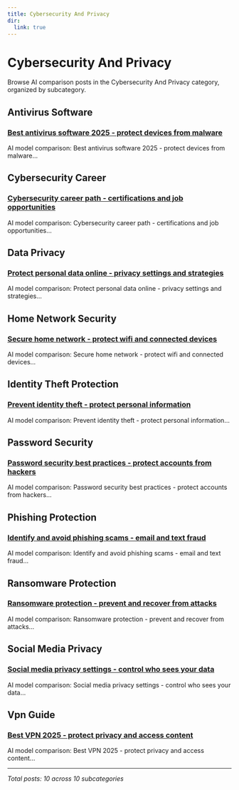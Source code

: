 ```yaml
---
title: Cybersecurity And Privacy
dir:
  link: true
---
```


# Cybersecurity And Privacy

Browse AI comparison posts in the Cybersecurity And Privacy category, organized by subcategory.

## Antivirus Software

### [Best antivirus software 2025 - protect devices from malware](antivirus-software/deepseek-vs-grok-vs-mistral-antivirus-software-4692.md)

AI model comparison: Best antivirus software 2025 - protect devices from malware...

## Cybersecurity Career

### [Cybersecurity career path - certifications and job opportunities](cybersecurity-career/chatgpt-vs-claude-vs-mistral-cybersecurity-career-1909.md)

AI model comparison: Cybersecurity career path - certifications and job opportunities...

## Data Privacy

### [Protect personal data online - privacy settings and strategies](data-privacy/deepseek-vs-gemini-vs-mistral-data-privacy-1851.md)

AI model comparison: Protect personal data online - privacy settings and strategies...

## Home Network Security

### [Secure home network - protect wifi and connected devices](home-network-security/chatgpt-vs-claude-vs-deepseek-home-network-security-9028.md)

AI model comparison: Secure home network - protect wifi and connected devices...

## Identity Theft Protection

### [Prevent identity theft - protect personal information](identity-theft-protection/chatgpt-vs-deepseek-vs-gemini-identity-theft-protection-7539.md)

AI model comparison: Prevent identity theft - protect personal information...

## Password Security

### [Password security best practices - protect accounts from hackers](password-security/chatgpt-vs-deepseek-vs-gemini-password-security-2241.md)

AI model comparison: Password security best practices - protect accounts from hackers...

## Phishing Protection

### [Identify and avoid phishing scams - email and text fraud](phishing-protection/gemini-vs-grok-vs-mistral-phishing-protection-9422.md)

AI model comparison: Identify and avoid phishing scams - email and text fraud...

## Ransomware Protection

### [Ransomware protection - prevent and recover from attacks](ransomware-protection/chatgpt-vs-gemini-vs-mistral-ransomware-protection-6911.md)

AI model comparison: Ransomware protection - prevent and recover from attacks...

## Social Media Privacy

### [Social media privacy settings - control who sees your data](social-media-privacy/claude-vs-deepseek-vs-mistral-social-media-privacy-6149.md)

AI model comparison: Social media privacy settings - control who sees your data...

## Vpn Guide

### [Best VPN 2025 - protect privacy and access content](vpn-guide/chatgpt-vs-deepseek-vs-mistral-vpn-guide-4956.md)

AI model comparison: Best VPN 2025 - protect privacy and access content...

---

*Total posts: 10 across 10 subcategories*
